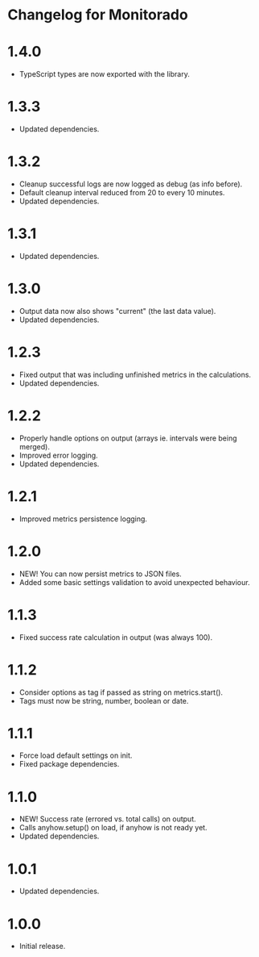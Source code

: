 # Changelog for Monitorado

1.4.0
=====
* TypeScript types are now exported with the library.

1.3.3
=====
* Updated dependencies.

1.3.2
=====
* Cleanup successful logs are now logged as debug (as info before).
* Default cleanup interval reduced from 20 to every 10 minutes.
* Updated dependencies.

1.3.1
=====
* Updated dependencies.

1.3.0
=====
* Output data now also shows "current" (the last data value).
* Updated dependencies.

1.2.3
=====
* Fixed output that was including unfinished metrics in the calculations.
* Updated dependencies.

1.2.2
=====
* Properly handle options on output (arrays ie. intervals were being merged).
* Improved error logging.
* Updated dependencies.

1.2.1
=====
* Improved metrics persistence logging.

1.2.0
=====
* NEW! You can now persist metrics to JSON files.
* Added some basic settings validation to avoid unexpected behaviour.

1.1.3
=====
* Fixed success rate calculation in output (was always 100).

1.1.2
=====
* Consider options as tag if passed as string on metrics.start().
* Tags must now be string, number, boolean or date.

1.1.1
=====
* Force load default settings on init.
* Fixed package dependencies.

1.1.0
=====
* NEW! Success rate (errored vs. total calls) on output.
* Calls anyhow.setup() on load, if anyhow is not ready yet.
* Updated dependencies.

1.0.1
=====
* Updated dependencies.

1.0.0
=====
* Initial release.
